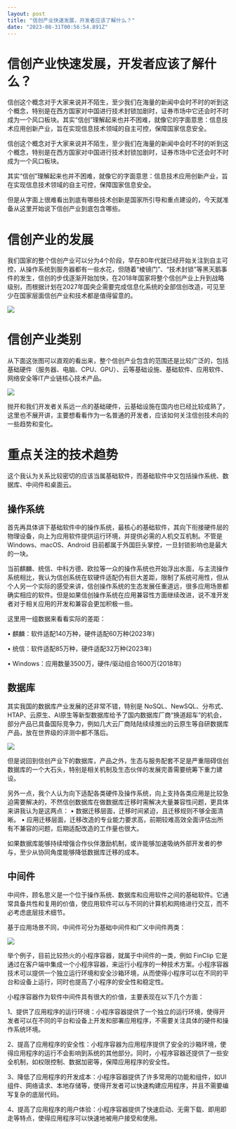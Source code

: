```yaml
---
layout: post
title: "信创产业快速发展，开发者应该了解什么？"
date: "2023-08-31T00:56:54.891Z"
---
```

信创产业快速发展，开发者应该了解什么？
===================

信创这个概念对于大家来说并不陌生，至少我们在海量的新闻中会时不时的听到这个概念，特别是在西方国家对中国进行技术封锁加剧时，证券市场中它还会时不时成为一个风口板块。其实“信创”理解起来也并不困难，就像它的字面意思：信息技术应用创新产业，旨在实现信息技术领域的自主可控，保障国家信息安全。

信创这个概念对于大家来说并不陌生，至少我们在海量的新闻中会时不时的听到这个概念，特别是在西方国家对中国进行技术封锁加剧时，证券市场中它还会时不时成为一个风口板块。

其实“信创”理解起来也并不困难，就像它的字面意思：信息技术应用创新产业，旨在实现信息技术领域的自主可控，保障国家信息安全。

但是从字面上很难看出到底有哪些技术创新是国家所引导和重点建设的，今天就准备从这里开始说下信创产业到底包含哪些。

**信创产业的发展**
===========

我们国家的整个信创产业可以分为4个阶段，早在80年代就已经开始关注到自主可控，从操作系统到服务器都有一些水花，但随着“棱镜门”、“技术封锁”等黑天鹅事件的发生，信创的步伐逐渐开始加快，在2018年国家将整个信创产业上升到战略级别，而根据计划在2027年国央企需要完成信息化系统的全部信创改造，可见至少在国家层面信创产业和技术都是值得留意的。

![](https://img2023.cnblogs.com/blog/3252100/202308/3252100-20230830171729247-13842835.png)

**信创产业类别**
==========

从下面这张图可以直观的看出来，整个信创产业包含的范围还是比较广泛的，包括基础硬件（服务器、电脑、CPU、GPU）、云等基础设施、基础软件、应用软件、网络安全等IT产业链核心技术产品。

![](https://img2023.cnblogs.com/blog/3252100/202308/3252100-20230830171739085-932189077.png)

抛开和我们开发者关系远一点的基础硬件，云基础设施在国内也已经比较成熟了，这里也不展开讲，主要想看看作为一名普通的开发者，应该如何关注信创技术向的一些趋势和变化。

**重点关注的技术趋势**
=============

这个我认为关系比较密切的应该当属基础软件，而基础软件中又包括操作系统、数据库、中间件和桌面云。

**操作系统**
--------

首先再具体讲下基础软件中的操作系统，最核心的基础软件，其向下衔接硬件层的物理设备，向上为应用软件提供运行环境，并提供必需的人机交互机制。不管是 Windows、macOS、Android 目前都属于外国巨头掌控，一旦封锁影响也是最大的一块。

当前麒麟、统信、中科方德、欧拉等一众的操作系统也开始浮出水面，与主流操作系统相比，我认为信创系统在软硬件适配仍有巨大差距，限制了系统可用性，但从个人另一个实际的感受来讲，信创操作系统的生态发展任重道远，很多应用场景都确实相应的软件。但是如果信创操作系统在应用兼容性方面继续改进，说不准开发者对于相关应用的开发和兼容会更加积极一些。

这里用一组数据来看看实际的差距：

• 麒麟：软件适配140万种，硬件适配60万种(2023年)

• 统信：软件适配85万种，硬件适配32万种(2023年)

• Windows：应用数量3500万，硬件/驱动组合1600万(2018年)

**数据库**
-------

其实我国的数据库产业发展的还非常不错，特别是 NoSQL、NewSQL、分布式、HTAP、云原生、AI原生等新型数据库给予了国内数据库厂商“换道超车”的机会，部分产品已具备国际竞争力，例如几大云厂商陆陆续续推出的云原生等自研数据库产品，放在世界级的评测中都不落后。

![](https://img2023.cnblogs.com/blog/3252100/202308/3252100-20230830171753073-170927041.png)

但是说回到信创产业下的数据库，产品之外，生态与服务配套不足是严重阻碍信创数据库的一个大石头，特别是相关机制及生态伙伴的发展完善需要统筹下重力建设。

另外一点，我个人认为向下适配各类硬件及操作系统，向上支持各类应用是比较急迫需要解决的，不然信创数据库在做数据库迁移时需解决大量兼容性问题，更具体来讲我认为是这两点： • 数据迁移层面，迁移时间紧迫，且迁移规则不够全面清晰。 • 应用迁移层面，迁移改造的专业能力要求高，前期较难高效全面评估出所有不兼容的问题，后期适配改造的工作量也很大。

如果数据库能够持续增强合作伙伴激励机制，或许能够加速吸纳外部开发者的参与，至少从协同角度能够降低数据库迁移的成本。

**中间件**
-------

中间件，顾名思义是一个位于操作系统、数据库和应用软件之间的基础软件。它通常具备共性和复用的价值，使应用软件可以与不同的计算机和网络进行交互，而不必考虑底层技术细节。

基于应用场景不同，中间件可分为基础中间件和广义中间件两类：

![](https://img2023.cnblogs.com/blog/3252100/202308/3252100-20230830171813611-674844715.png)

举个例子，目前比较热火的小程序容器，就属于中间件的一类，例如 FinClip 它是通过在客户端中集成一个小程序容器，来运行小程序的一种技术方案。小程序容器技术可以提供一个独立运行环境和安全沙箱环境，从而使得小程序可以在不同的平台和设备上运行，同时也提高了小程序的安全性和稳定性。

小程序容器作为软件中间件具有很大的价值，主要表现在以下几个方面：

1、提供了应用程序的运行环境：小程序容器提供了一个独立的运行环境，使得开发者可以在不同的平台和设备上开发和部署应用程序，不需要关注具体的硬件和操作系统环境。

2、提高了应用程序的安全性：小程序容器为应用程序提供了安全的沙箱环境，使得应用程序的运行不会影响到系统的其他部分。同时，小程序容器还提供了一些安全机制，如权限控制、数据加密等，保障应用程序的安全性。

3、降低了应用程序的开发成本：小程序容器提供了许多常用的功能和组件，如UI组件、网络请求、本地存储等，使得开发者可以快速构建应用程序，并且不需要编写复杂的底层代码。

4、提高了应用程序的用户体验：小程序容器提供了快速启动、无需下载、即用即走等特点，使得应用程序可以快速地被用户接受和使用。